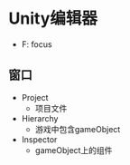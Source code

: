 # Unity编辑器

- F: focus

## 窗口

- Project
  - 项目文件
- Hierarchy
  - 游戏中包含gameObject
- Inspector
  - gameObject上的组件
